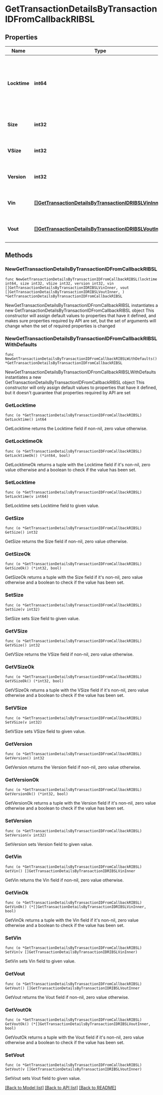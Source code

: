 # GetTransactionDetailsByTransactionIDFromCallbackRIBSL

## Properties

Name | Type | Description | Notes
------------ | ------------- | ------------- | -------------
**Locktime** | **int64** | Represents the time at which a particular transaction can be added to the blockchain. | 
**Size** | **int32** | Represents the total size of this transaction. | 
**VSize** | **int32** | Represents the virtual size of this transaction. | 
**Version** | **int32** | Represents transaction version number. | 
**Vin** | [**[]GetTransactionDetailsByTransactionIDRIBSLVinInner**](GetTransactionDetailsByTransactionIDRIBSLVinInner.md) | Represents the transaction inputs. | 
**Vout** | [**[]GetTransactionDetailsByTransactionIDRIBSLVoutInner**](GetTransactionDetailsByTransactionIDRIBSLVoutInner.md) | Represents the transaction outputs. | 

## Methods

### NewGetTransactionDetailsByTransactionIDFromCallbackRIBSL

`func NewGetTransactionDetailsByTransactionIDFromCallbackRIBSL(locktime int64, size int32, vSize int32, version int32, vin []GetTransactionDetailsByTransactionIDRIBSLVinInner, vout []GetTransactionDetailsByTransactionIDRIBSLVoutInner, ) *GetTransactionDetailsByTransactionIDFromCallbackRIBSL`

NewGetTransactionDetailsByTransactionIDFromCallbackRIBSL instantiates a new GetTransactionDetailsByTransactionIDFromCallbackRIBSL object
This constructor will assign default values to properties that have it defined,
and makes sure properties required by API are set, but the set of arguments
will change when the set of required properties is changed

### NewGetTransactionDetailsByTransactionIDFromCallbackRIBSLWithDefaults

`func NewGetTransactionDetailsByTransactionIDFromCallbackRIBSLWithDefaults() *GetTransactionDetailsByTransactionIDFromCallbackRIBSL`

NewGetTransactionDetailsByTransactionIDFromCallbackRIBSLWithDefaults instantiates a new GetTransactionDetailsByTransactionIDFromCallbackRIBSL object
This constructor will only assign default values to properties that have it defined,
but it doesn't guarantee that properties required by API are set

### GetLocktime

`func (o *GetTransactionDetailsByTransactionIDFromCallbackRIBSL) GetLocktime() int64`

GetLocktime returns the Locktime field if non-nil, zero value otherwise.

### GetLocktimeOk

`func (o *GetTransactionDetailsByTransactionIDFromCallbackRIBSL) GetLocktimeOk() (*int64, bool)`

GetLocktimeOk returns a tuple with the Locktime field if it's non-nil, zero value otherwise
and a boolean to check if the value has been set.

### SetLocktime

`func (o *GetTransactionDetailsByTransactionIDFromCallbackRIBSL) SetLocktime(v int64)`

SetLocktime sets Locktime field to given value.


### GetSize

`func (o *GetTransactionDetailsByTransactionIDFromCallbackRIBSL) GetSize() int32`

GetSize returns the Size field if non-nil, zero value otherwise.

### GetSizeOk

`func (o *GetTransactionDetailsByTransactionIDFromCallbackRIBSL) GetSizeOk() (*int32, bool)`

GetSizeOk returns a tuple with the Size field if it's non-nil, zero value otherwise
and a boolean to check if the value has been set.

### SetSize

`func (o *GetTransactionDetailsByTransactionIDFromCallbackRIBSL) SetSize(v int32)`

SetSize sets Size field to given value.


### GetVSize

`func (o *GetTransactionDetailsByTransactionIDFromCallbackRIBSL) GetVSize() int32`

GetVSize returns the VSize field if non-nil, zero value otherwise.

### GetVSizeOk

`func (o *GetTransactionDetailsByTransactionIDFromCallbackRIBSL) GetVSizeOk() (*int32, bool)`

GetVSizeOk returns a tuple with the VSize field if it's non-nil, zero value otherwise
and a boolean to check if the value has been set.

### SetVSize

`func (o *GetTransactionDetailsByTransactionIDFromCallbackRIBSL) SetVSize(v int32)`

SetVSize sets VSize field to given value.


### GetVersion

`func (o *GetTransactionDetailsByTransactionIDFromCallbackRIBSL) GetVersion() int32`

GetVersion returns the Version field if non-nil, zero value otherwise.

### GetVersionOk

`func (o *GetTransactionDetailsByTransactionIDFromCallbackRIBSL) GetVersionOk() (*int32, bool)`

GetVersionOk returns a tuple with the Version field if it's non-nil, zero value otherwise
and a boolean to check if the value has been set.

### SetVersion

`func (o *GetTransactionDetailsByTransactionIDFromCallbackRIBSL) SetVersion(v int32)`

SetVersion sets Version field to given value.


### GetVin

`func (o *GetTransactionDetailsByTransactionIDFromCallbackRIBSL) GetVin() []GetTransactionDetailsByTransactionIDRIBSLVinInner`

GetVin returns the Vin field if non-nil, zero value otherwise.

### GetVinOk

`func (o *GetTransactionDetailsByTransactionIDFromCallbackRIBSL) GetVinOk() (*[]GetTransactionDetailsByTransactionIDRIBSLVinInner, bool)`

GetVinOk returns a tuple with the Vin field if it's non-nil, zero value otherwise
and a boolean to check if the value has been set.

### SetVin

`func (o *GetTransactionDetailsByTransactionIDFromCallbackRIBSL) SetVin(v []GetTransactionDetailsByTransactionIDRIBSLVinInner)`

SetVin sets Vin field to given value.


### GetVout

`func (o *GetTransactionDetailsByTransactionIDFromCallbackRIBSL) GetVout() []GetTransactionDetailsByTransactionIDRIBSLVoutInner`

GetVout returns the Vout field if non-nil, zero value otherwise.

### GetVoutOk

`func (o *GetTransactionDetailsByTransactionIDFromCallbackRIBSL) GetVoutOk() (*[]GetTransactionDetailsByTransactionIDRIBSLVoutInner, bool)`

GetVoutOk returns a tuple with the Vout field if it's non-nil, zero value otherwise
and a boolean to check if the value has been set.

### SetVout

`func (o *GetTransactionDetailsByTransactionIDFromCallbackRIBSL) SetVout(v []GetTransactionDetailsByTransactionIDRIBSLVoutInner)`

SetVout sets Vout field to given value.



[[Back to Model list]](../README.md#documentation-for-models) [[Back to API list]](../README.md#documentation-for-api-endpoints) [[Back to README]](../README.md)


